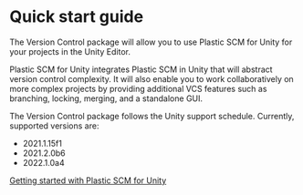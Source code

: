 # Quick start guide

The Version Control package will allow you to use Plastic SCM for Unity for your projects in the Unity Editor. 

Plastic SCM for Unity integrates Plastic SCM in Unity that will abstract version control complexity. It will also enable you to work collaboratively on more complex projects by providing additional VCS features such as branching, locking, merging, and a standalone GUI.

The Version Control package follows the Unity support schedule. Currently, supported versions are:

* 2021.1.15f1
* 2021.2.0b6
* 2022.1.0a4


[Getting started with Plastic SCM for Unity](StartPlasticForUnity.md)
